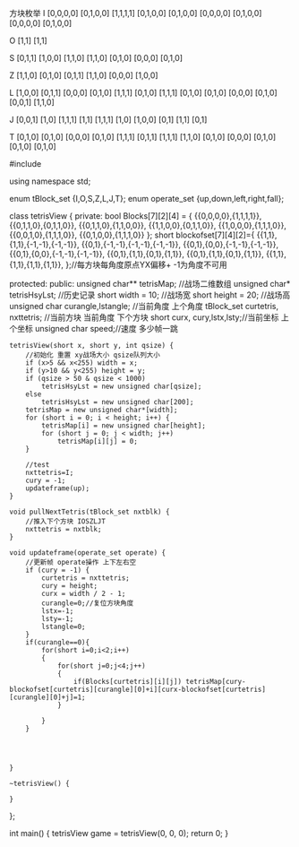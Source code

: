 方块枚举
I	[0,0,0,0]	[0,1,0,0]
    [1,1,1,1]	[0,1,0,0]   [0,1,0,0]
    [0,0,0,0]	[0,1,0,0]
    [0,0,0,0]	[0,1,0,0]

O	[1,1]
    [1,1]

S	[0,1,1]	[1,0,0]
    [1,1,0]	[1,1,0]     [0,1,0]
    [0,0,0] [0,1,0]

Z	[1,1,0]	[0,1,0]
    [0,1,1]	[1,1,0]
    [0,0,0] [1,0,0]

L	[1,0,0]	[0,1,1]	[0,0,0]	[0,1,0]
    [1,1,1]	[0,1,0]	[1,1,1]	[0,1,0]   [0,1,0]
    [0,0,0] [0,1,0]	[0,0,1]	[1,1,0]

J	[0,0,1]	[1,0]	[1,1,1]	[1,1]
    [1,1,1]	[1,0]	[1,0,0]	[0,1]
            [1,1]			[0,1]

T	[0,1,0] [0,1,0]	[0,0,0]	[0,1,0]
    [1,1,1]	[0,1,1]	[1,1,1]	[1,1,0]   [0,1,0]
    [0,0,0] [0,1,0]	[0,1,0]	[0,1,0]

#include <iostream>

using namespace std;

enum tBlock_set {I,O,S,Z,L,J,T};
enum operate_set {up,down,left,right,fall};

class tetrisView {
private:
	bool Blocks[7][2][4] = {
							{{0,0,0,0},{1,1,1,1}},
							{{0,1,1,0},{0,1,1,0}},
							{{0,1,1,0},{1,1,0,0}},
							{{1,1,0,0},{0,1,1,0}},
							{{1,0,0,0},{1,1,1,0}},
							{{0,0,1,0},{1,1,1,0}},
							{{0,1,0,0},{1,1,1,0}}
	};
	short blockofset[7][4][2]={
                            {{1,1},{1,1},{-1,-1},{-1,-1}},
                            {{0,1},{-1,-1},{-1,-1},{-1,-1}},
                            {{0,1},{0,0},{-1,-1},{-1,-1}},
                            {{0,1},{0,0},{-1,-1},{-1,-1}},
                            {{0,1},{1,1},{0,1},{1,1}},
                            {{0,1},{1,1},{0,1},{1,1}},
                            {{1,1},{1,1},{1,1},{1,1}},
	};//每方块每角度原点YX偏移+ -1为角度不可用

protected:
public:
	unsigned char** tetrisMap; //战场二维数组
	unsigned char*	tetrisHsyLst; //历史记录
	short width = 10; //战场宽
	short height = 20; //战场高
	unsigned char curangle,lstangle; //当前角度 上个角度
	tBlock_set curtetris, nxttetris; //当前方块 当前角度 下个方块
	short curx, cury,lstx,lsty;//当前坐标 上个坐标
	unsigned char speed;//速度 多少帧一跳

	tetrisView(short x, short y, int qsize) {
		//初始化 重置 xy战场大小 qsize队列大小
		if (x>5 && x<255) width = x;
		if (y>10 && y<255) height = y;
		if (qsize > 50 & qsize < 1000)
			tetrisHsyLst = new unsigned char[qsize];
		else
			tetrisHsyLst = new unsigned char[200];
		tetrisMap = new unsigned char*[width];
		for (short i = 0; i < height; i++) {
			tetrisMap[i] = new unsigned char[height];
			for (short j = 0; j < width; j++)
				tetrisMap[i][j] = 0;
		}

		//test
		nxttetris=I;
		cury = -1;
		updateframe(up);
	}

	void pullNextTetris(tBlock_set nxtblk) {
		//推入下个方块 IOSZLJT
		nxttetris = nxtblk;
	}

	void updateframe(operate_set operate) {
		//更新帧 operate操作 上下左右空
		if (cury = -1) {
			curtetris = nxttetris;
			cury = height;
			curx = width / 2 - 1;
			curangle=0;//复位方块角度
			lstx=-1;
			lsty=-1;
			lstangle=0;
		}
		if(curangle==0){
            for(short i=0;i<2;i++)
            {
                for(short j=0;j<4;j++)
                {
                    if(Blocks[curtetris][i][j]) tetrisMap[cury-blockofset[curtetris][curangle][0]+i][curx-blockofset[curtetris][curangle][0]+j]=1;
                }

            }
		}




	}

	~tetrisView() {

	}
};

int main()
{
	tetrisView game = tetrisView(0, 0, 0);
	return 0;
}
